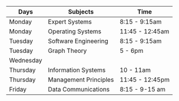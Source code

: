 
| Days      | Subjects              | Time            |
| --------- | --------------------- | --------------- |
| Monday    | Expert Systems        | 8:15 - 9:15am   |
| Monday    | Operating Systems     | 11:45 - 12:45am |
| Tuesday   | Software Engineering  | 8:15 - 9:15am   |
| Tuesday   | Graph Theory          | 5 - 6pm         |
| Wednesday |                       |                 |
| Thursday  | Information Systems   | 10 - 11am       |
| Thursday  | Management Principles | 11:45 - 12:45pm |
| Friday    | Data Communications   | 8:15 - 9-15 am  |
